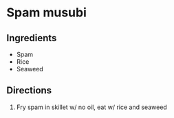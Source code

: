 Spam musubi
===========

Ingredients
-----------

- Spam
- Rice
- Seaweed

Directions
----------

1. Fry spam in skillet w/ no oil, eat w/ rice and seaweed
